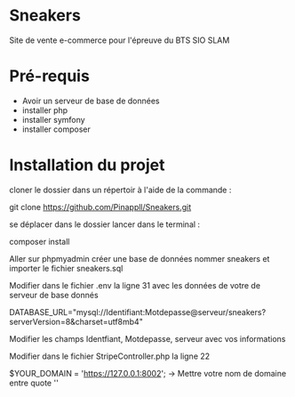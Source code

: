 # Sneakers
Site de vente e-commerce pour l'épreuve du BTS SIO SLAM
# Pré-requis
- Avoir un serveur de base de données
- installer php
- installer symfony
- installer composer
# Installation du projet
cloner le dossier dans un répertoir à l'aide de la commande :

git clone https://github.com/Pinappll/Sneakers.git

se déplacer dans le dossier lancer dans le terminal :

composer install 

Aller sur phpmyadmin créer une base de données nommer sneakers et importer le fichier sneakers.sql

Modifier dans le fichier .env la ligne 31 avec les données de votre de serveur de base donnés

DATABASE_URL="mysql://Identifiant:Motdepasse@serveur/sneakers?serverVersion=8&charset=utf8mb4"

Modifier les champs Identfiant, Motdepasse, serveur avec vos informations

Modifier dans le fichier StripeController.php la ligne 22

$YOUR_DOMAIN = 'https://127.0.0.1:8002'; -> Mettre votre nom de domaine entre quote ''









